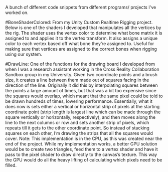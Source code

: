 A bunch of different code snippets from different programs/ projects I've worked on.

#BoneShaderColored:
From my Unity Custom Realtime Rigging project. Below is one of the shaders I developed that manipulates all the vertices by the rig. The shader uses the vertex color to determine what bone matrix it is assigned to and applies it to the vertex transform. It also assigns a unique color to each vertex based off what bone they’re assigned to. Useful for making sure that vertices are assigned to the correct bones when rigging using our system.

#DrawLine:
One of the functions for the drawing board I developed from when I was a research assistant working in the Cross Reality Collaboration Sandbox group in my University. Given two coordinate points and a brush size, it creates a line between them made out of squares facing in the direction of the line. Originally it did this by interpolating squares between the points a large amount of times, but that was a bit too expensive since the squares would overlap, which meant that the same pixel could be told to be drawn hundreds of times, lowering performance.
Essentially, what it does now is sets either a vertical or horizontal strip of pixels at the starting coordinate point (strip length is largest line which can be made through the square vertically or horizontally, respectively), and then moves along the line to the next columns or row and sets another strip of pixels, which repeats till it gets to the other coordinate point. So instead of stacking squares on each other, I’m drawing the strips that all the squares would cover.
Note: This implementation is in the CPU, as this was created near the end of the project. While my implementation works, a better GPU solution would be to create two triangles, feed them to a vertex shader and have it pass to the pixel shader to draw directly to the canvas’s texture. This way the GPU would do all the heavy lifting of calculating which pixels need to be filled.
